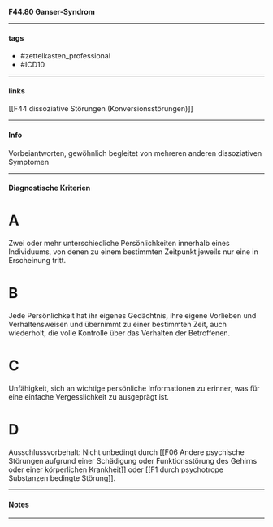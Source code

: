__F44.80 Ganser-Syndrom__

___________________________________________
#### tags

- #zettelkasten_professional
- #ICD10 
___________________________________________
#### links

[[F44 dissoziative Störungen (Konversionsstörungen)]]

___________________________________________
#### Info
Vorbeiantworten, gewöhnlich begleitet von mehreren anderen dissoziativen Symptomen
___________________________________________
#### Diagnostische Kriterien

# A
Zwei oder mehr unterschiedliche Persönlichkeiten innerhalb eines Individuums, von denen zu einem bestimmten Zeitpunkt jeweils nur eine in Erscheinung tritt.

# B
Jede Persönlichkeit hat ihr eigenes Gedächtnis, ihre eigene Vorlieben und Verhaltensweisen und übernimmt zu einer bestimmten Zeit, auch wiederholt, die volle Kontrolle über das Verhalten der Betroffenen.

# C
Unfähigkeit, sich an wichtige persönliche Informationen zu erinner, was für eine einfache Vergesslichkeit zu ausgeprägt ist.

# D
Ausschlussvorbehalt: Nicht unbedingt durch [[F06 Andere psychische Störungen aufgrund einer Schädigung oder Funktionsstörung des Gehirns oder einer körperlichen Krankheit]] oder [[F1 durch psychotrope Substanzen bedingte Störung]].
___________________________________________
#### Notes

___________________________________________

